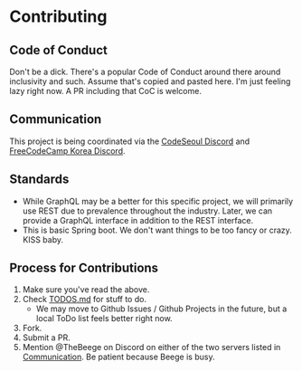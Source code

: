 # Contributing

## Code of Conduct
Don't be a dick. There's a popular Code of Conduct around there around inclusivity and such. Assume that's copied and pasted here. I'm just feeling lazy right now. A PR including that CoC is welcome.

## Communication
This project is being coordinated via the [CodeSeoul Discord](https://discord.gg/HFknCs8) and [FreeCodeCamp Korea Discord](https://discord.gg/ESYY8jmCvs).

## Standards
* While GraphQL may be a better for this specific project, we will primarily use REST due to prevalence throughout the industry. Later, we can provide a GraphQL interface in addition to the REST interface.
* This is basic Spring boot. We don't want things to be too fancy or crazy. KISS baby.

## Process for Contributions
1. Make sure you've read the above.
2. Check [TODOS.md](TODOS.md) for stuff to do.
    * We may move to Github Issues / Github Projects in the future, but a local ToDo list feels better right now.
3. Fork.
4. Submit a PR.
5. Mention @TheBeege on Discord on either of the two servers listed in [Communication](#communication).
Be patient because Beege is busy.
